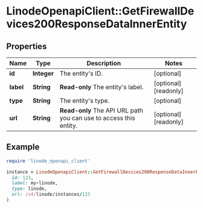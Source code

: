# LinodeOpenapiClient::GetFirewallDevices200ResponseDataInnerEntity

## Properties

| Name | Type | Description | Notes |
| ---- | ---- | ----------- | ----- |
| **id** | **Integer** | The entity&#39;s ID. | [optional] |
| **label** | **String** | __Read-only__ The entity&#39;s label. | [optional][readonly] |
| **type** | **String** | The entity&#39;s type. | [optional] |
| **url** | **String** | __Read-only__ The API URL path you can use to access this entity. | [optional][readonly] |

## Example

```ruby
require 'linode_openapi_client'

instance = LinodeOpenapiClient::GetFirewallDevices200ResponseDataInnerEntity.new(
  id: 123,
  label: my-linode,
  type: linode,
  url: /v4/linode/instances/123
)
```

